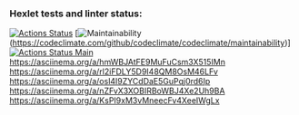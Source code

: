 ### Hexlet tests and linter status:
[![Actions Status](https://github.com/Briankaiserx/java-project-lvl1/workflows/hexlet-check/badge.svg)](https://github.com/Briankaiserx/java-project-lvl1/actions)
[![Maintainability](https://api.codeclimate.com/v1/badges/a99a88d28ad37a79dbf6/maintainability)(https://codeclimate.com/github/codeclimate/codeclimate/maintainability)]
[![Actions Status Main](https://github.com/Briankaiserx/java-project-lvl1/actions/workflows/main.yml/badge.svg)](https://github.com/Briankaiserx/java-project-lvl1/actions/workflows/main.yml/badge.svg)
https://asciinema.org/a/hmWBJAtFE9MuFuCsm3X515IMn
https://asciinema.org/a/rl2iFDLY5D9I48QM8OsM46LFv
https://asciinema.org/a/osl4I9ZYCdDaE5GuPqj0rd6Ip
https://asciinema.org/a/nZFvX3XOBIRBoWBJ4Xe2Uh9BA
https://asciinema.org/a/KsPI9xM3vMneecFv4XeeIWgLx
